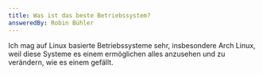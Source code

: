 ```yaml
---
title: Was ist das beste Betriebssystem?
answeredBy: Robin Bühler
---
```


Ich mag auf Linux basierte Betriebssysteme sehr, insbesondere Arch Linux, weil diese Systeme es einem ermöglichen alles anzusehen und zu verändern, wie es einem gefällt.
